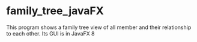 # family_tree_javaFX
This program shows a family tree view of all member and their relationship to each other. Its GUI is in JavaFX 8
